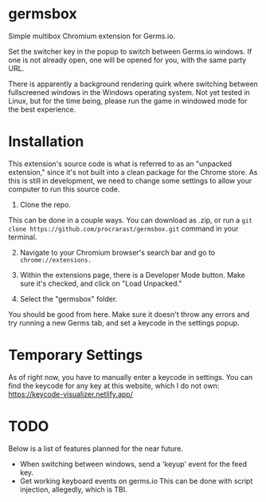 # germsbox
Simple multibox Chromium extension for Germs.io.

Set the switcher key in the popup to switch between Germs.io windows. If one is not already open, one will be opened for you, with the same party URL.

There is apparently a background rendering quirk where switching between fullscreened windows in the Windows operating system. Not yet tested in Linux, but for the time being, please run the game in windowed mode for the best experience.


# Installation
This extension's source code is what is referred to as an "unpacked extension," since it's not built into a clean package for the Chrome store. As this is still in development, we need to change some settings to allow your computer to run this source code.
1. Clone the repo.

This can be done in a couple ways. You can download as .zip, or run a `git clone https://github.com/procrarast/germsbox.git` command in your terminal.

2. Navigate to your Chromium browser's search bar and go to `chrome://extensions.`

3. Within the extensions page, there is a Developer Mode button. Make sure it's checked, and click on "Load Unpacked."
  
4. Select the "germsbox" folder.

You should be good from here. Make sure it doesn't throw any errors and try running a new Germs tab, and set a keycode in the settings popup.

# Temporary Settings
As of right now, you have to manually enter a keycode in settings. You can find the keycode for any key at this website, which I do not own:
https://keycode-visualizer.netlify.app/

# TODO
Below is a list of features planned for the near future. 
- When switching between windows, send a 'keyup' event for the feed key.
- Get working keyboard events on germs.io
This can be done with script injection, allegedly, which is TBI.

